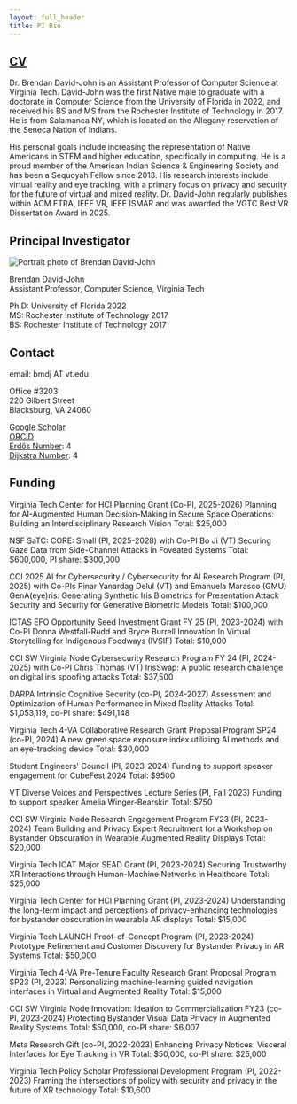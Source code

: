 ```yaml
---
layout: full_header
title: PI Bio
---
```

## [CV](https://drive.google.com/file/d/1-3QynyXl3AW0Uu572uswKD6y4qpmmSjR/view?usp=sharing)

Dr. Brendan David-John is an Assistant Professor of Computer Science at Virginia Tech. David-John was the first Native male to graduate with a doctorate in Computer Science from the University of Florida in 2022, and received his BS and MS from the Rochester Institute of Technology in 2017. He is from Salamanca NY, which is located on the Allegany reservation of the Seneca Nation of Indians.
 
His personal goals include increasing the representation of Native Americans in STEM and higher education, specifically in computing. He is a proud member of the American Indian Science & Engineering Society and has been a Sequoyah Fellow since 2013. His research interests include virtual reality and eye tracking, with a primary focus on privacy and security for the future of virtual and mixed reality. Dr. David-John regularly publishes within ACM ETRA, IEEE VR, IEEE ISMAR and was awarded the VGTC Best VR Dissertation Award in 2025. 



## Principal Investigator



![Portrait photo of Brendan David-John]({{root_url}}/assets/images/people/brendan.jpg)

Brendan David-John\
Assistant Professor, Computer Science, Virginia Tech

Ph.D: University of Florida 2022\
MS: Rochester Institute of Technology 2017\
BS: Rochester Institute of Technology 2017

## Contact
email: bmdj AT vt.edu

Office #3203\
220 Gilbert Street\
Blacksburg, VA 24060

[Google Scholar](https://scholar.google.com/citations?user=YFxRRDUAAAAJ&hl=en)\
[ORCID](https://orcid.org/0000-0003-3292-1130)\
[Erdős Number](https://www.csauthors.net/distance/brendan-david-john/paul-erdos): 4\
[Dijkstra Number](https://www.csauthors.net/distance/edsger-w-dijkstra/brendan-david-john): 4


## Funding
Virginia Tech Center for HCI Planning Grant (Co-PI, 2025-2026) Planning for AI-Augmented Human Decision-Making in Secure Space Operations: Building an Interdisciplinary Research Vision Total: $25,000

NSF SaTC: CORE: Small (PI, 2025-2028) with Co-PI Bo Ji (VT) Securing Gaze Data from Side-Channel Attacks in Foveated Systems Total: $600,000, PI share: $300,000

CCI 2025 AI for Cybersecurity / Cybersecurity for AI Research Program (PI, 2025) with Co-PIs Pinar Yanardag Delul (VT) and Emanuela Marasco (GMU) GenA(eye)ris: Generating Synthetic Iris Biometrics for Presentation Attack Security and Security for Generative Biometric Models Total: $100,000

ICTAS EFO Opportunity Seed Investment Grant FY 25 (PI, 2023-2024) with Co-PI Donna Westfall-Rudd and Bryce Burrell Innovation In Virtual Storytelling for Indigenous Foodways (IVSIF) Total: $10,000

CCI SW Virginia Node Cybersecurity Research Program FY 24 (PI, 2024-2025) with Co-PI Chris Thomas (VT) IrisSwap: A public research challenge on digital iris spoofing attacks Total: $37,500

DARPA Intrinsic Cognitive Security (co-PI, 2024-2027) Assessment and Optimization of Human Performance in Mixed Reality Attacks Total: $1,053,119, co-PI share: $491,148

Virginia Tech 4-VA Collaborative Research Grant Proposal Program SP24 (co-PI, 2024) A new green space exposure index utilizing AI methods and an eye-tracking device Total: $30,000

Student Engineers' Council (PI, 2023-2024) Funding to support speaker engagement for CubeFest 2024 Total: $9500

VT Diverse Voices and Perspectives Lecture Series (PI, Fall 2023) Funding to support speaker Amelia Winger-Bearskin Total: $750

CCI SW Virginia Node Research Engagement Program FY23 (PI, 2023-2024)
Team Building and Privacy Expert Recruitment for a Workshop on Bystander Obscuration in Wearable Augmented Reality Displays
Total: $20,000

Virginia Tech ICAT Major SEAD Grant (PI, 2023-2024)
Securing Trustworthy XR Interactions through Human-Machine Networks in Healthcare
Total: $25,000

Virginia Tech Center for HCI Planning Grant (PI, 2023-2024)
Understanding the long-term impact and perceptions of privacy-enhancing technologies for bystander obscuration in wearable AR displays
Total: $15,000

Virginia Tech LAUNCH Proof-of-Concept Program (PI, 2023-2024)
Prototype Refinement and Customer Discovery for Bystander Privacy in AR Systems
Total: $50,000

Virginia Tech 4-VA Pre-Tenure Faculty Research Grant Proposal Program SP23 (PI, 2023)
Personalizing machine-learning guided navigation interfaces in Virtual and Augmented Reality
Total: $15,000

CCI SW Virginia Node Innovation: Ideation to Commercialization FY23 (co-PI, 2023-2024)
Protecting Bystander Visual Data Privacy in Augmented Reality Systems
Total: $50,000, co-PI share: $6,007

Meta Research Gift (co-PI, 2022-2023)
Enhancing Privacy Notices: Visceral Interfaces for Eye Tracking in VR
Total: $50,000, co-PI share: $25,000

Virginia Tech Policy Scholar Professional Development Program (PI, 2022-2023)
Framing the intersections of policy with security and privacy in the future of XR technology
Total: $10,600